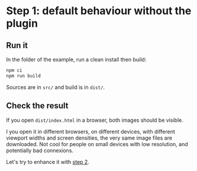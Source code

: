 # Step 1: default behaviour without the plugin

## Run it

In the folder of the example, run a clean install then build:

```bash
npm ci
npm run build
```

Sources are in `src/` and build is in `dist/`.

## Check the result

If you open `dist/index.html` in a browser, both images should be visible.

I you open it in different browsers, on different devices, with different viewport widths and screen densities, the very same image files are downloaded. Not cool for people on small devices with low resolution, and potentially bad connexions.

Let's try to enhance it with [step 2](../02-with-plugin-default/).
